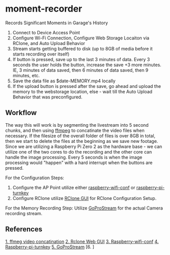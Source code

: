 # moment-recorder
Records Significant Moments in Garage's History


1. Connect to Device Access Point
2. Configure Wi-Fi Connection, Configure Web Storage Locaiton via RClone, and Auto Upload Behavior
3. Stream starts getting buffered to disk (up to 8GB of media before it starts recording over itself)
4. If button is pressed, save up to the last 3 minutes of data. Every 3 seconds the user holds the button, increase the save +3 more minutes. IE, 3 minutes of data saved, then 6 minutes of data saved, then 9 minutes, etc.
5. Save the data file as $date-MEMORY.mp4 locally
6. If the upload button is pressed after the save, go ahead and upload the memory to the webstorage location, else - wait till the Auto Upload Behavior that was preconfigured.

## Workflow
The way this will work is by segmenting the livestream into 5 second chunks, and then using [ffmpeg](https://superuser.com/questions/521113/join-mp4-files-in-linux) to concatinate the video files when necessary. If the filesize of the overall folder of files is over 8GB in total, then we start to delete the files at the beginning as we save new footage. Since we are utilizing a Raspberry Pi Zero 2 as the hardware base - we can utilize one of the two cores to do the recording and the other core can handle the image processing. Every 5 seconds is when the image processing would "happen" with a hard interrupt when the buttons are pressed.

For the Configuration Steps:
1. Configure the AP Point utilize either [raspberry-wifi-conf](https://github.com/sabhiram/raspberry-wifi-conf) or [raspberry-pi-turnkey](https://github.com/schollz/raspberry-pi-turnkey)
2. Configure RClone utilize [RClone GUI](https://github.com/rclone/rclone-webui-react) for RClone Configuration Setup. 

For the Memory Recording Step:
Utilize [GoProStream](https://github.com/KonradIT/GoProStream) for the actual Camera recording stream.

## References
[1. ffmeg video concatination](https://superuser.com/questions/521113/join-mp4-files-in-linux)
[2. Rclone Web GUI](https://github.com/rclone/rclone-webui-react)
[3. Raspberry-wifi-conf](https://github.com/sabhiram/raspberry-wifi-conf)
[4. Raspberry-pi-turnkey](https://github.com/schollz/raspberry-pi-turnkey)
[5. GoProStream](https://github.com/KonradIT/GoProStream)
[6. ]
